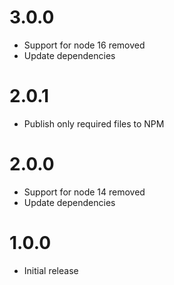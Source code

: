 # 3.0.0

- Support for node 16 removed
- Update dependencies

# 2.0.1

- Publish only required files to NPM

# 2.0.0

- Support for node 14 removed
- Update dependencies

# 1.0.0

- Initial release
